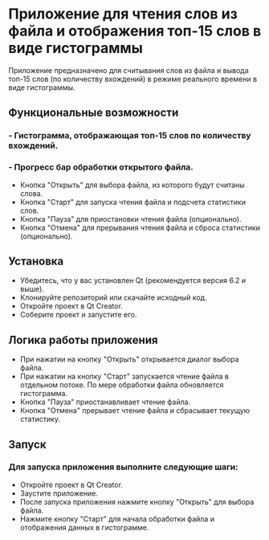 
# Приложение для чтения слов из файла и отображения топ-15 слов в виде гистограммы
Приложение предназначено для считывания слов из файла и вывода топ-15 слов (по количеству вхождений) в режиме реального времени в виде гистограммы.

## Функциональные возможности
### - Гистограмма, отображающая топ-15 слов по количеству вхождений.
### - Прогресс бар обработки открытого файла.
- Кнопка "Открыть" для выбора файла, из которого будут считаны слова.
- Кнопка "Старт" для запуска чтения файла и подсчета статистики слов.
- Кнопка "Пауза" для приостановки чтения файла (опционально).
- Кнопка "Отмена" для прерывания чтения файла и сброса статистики (опционально).
## Установка
- Убедитесь, что у вас установлен Qt (рекомендуется версия 6.2 и выше).
- Клонируйте репозиторий или скачайте исходный код.
- Откройте проект в Qt Creator.
- Соберите проект и запустите его.
## Логика работы приложения
- При нажатии на кнопку "Открыть" открывается диалог выбора файла.
- При нажатии на кнопку "Старт" запускается чтение файла в отдельном потоке. По мере обработки файла обновляется гистограмма.
- Кнопка "Пауза" приостанавливает чтение файла.
- Кнопка "Отмена" прерывает чтение файла и сбрасывает текущую статистику.

## Запуск
### Для запуска приложения выполните следующие шаги:
- Откройте проект в Qt Creator.
- Заустите приложение.
- После запуска приложения нажмите кнопку "Открыть" для выбора файла.
- Нажмите кнопку "Старт" для начала обработки файла и отображения данных в гистограмме.


